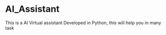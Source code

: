 # AI_Assistant
This is a AI Virtual assistant Developed in Python, this will help you in many task 
